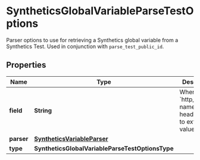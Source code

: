 

# SyntheticsGlobalVariableParseTestOptions

Parser options to use for retrieving a Synthetics global variable from a Synthetics Test. Used in conjunction with `parse_test_public_id`.

## Properties

Name | Type | Description | Notes
------------ | ------------- | ------------- | -------------
**field** | **String** | When type is &#x60;http_header&#x60;, name of the header to use to extract the value. |  [optional]
**parser** | [**SyntheticsVariableParser**](SyntheticsVariableParser.md) |  | 
**type** | **SyntheticsGlobalVariableParseTestOptionsType** |  | 



